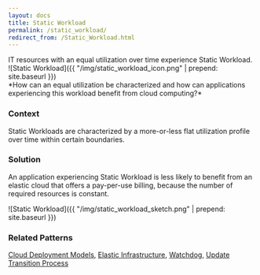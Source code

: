 ```yaml
---
layout: docs
title: Static Workload
permalink: /static_workload/
redirect_from: /Static_Workload.html
---
```


<div class="patternintent">
  IT resources with an equal utilization over time experience Static Workload.
</div>

<div class="patternstart">
  <div class="patternstart_icon" markdown="1">
![Static Workload]({{ "/img/static_workload_icon.png" | prepend: site.baseurl }})
  </div>
  <div class="patternstart_question" markdown="1">
*How can an equal utilization be characterized and how can applications experiencing this workload benefit from cloud computing?* 
  </div>
</div>

### Context

Static Workloads are characterized by a more-or-less flat utilization profile over time within certain boundaries. 

### Solution

An application experiencing Static Workload is less likely to benefit from an elastic cloud that offers a pay-per-use billing, because the number of required resources is constant.
 
![Static Workload]({{ "/img/static_workload_sketch.png" | prepend: site.baseurl }})

### Related Patterns
[Cloud Deployment Models](), [Elastic Infrastructure](), [Watchdog](), [Update Transition Process]()
